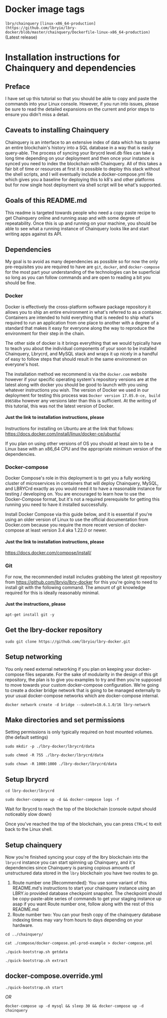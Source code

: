 # Docker image tags
`lbry/chainquery`
`[linux-x86_64-production](https://github.com/lbryio/lbry-docker/blob/master/chainquery/Dockerfile-linux-x86_64-production)` (Latest release)

# Installation instructions for Chainquery and dependencies
## Preface
I have set up this tutorial so that you should be able to copy and paste the commands into your Linux console.  However, if you run into issues, please be sure to read the detailed expansions on the current and prior steps to ensure you didn't miss a detail.

## Caveats to installing Chainquery
Chainquery is an interface to an extensive index of data which has to parse an entire blockchain's history into a SQL database in a way that is easily query-able.  The process of syncing your lbrycrd level.db files can take a long time depending on your deployment and then once your instance is synced you need to index the blockchain with Chainquery.  All of this takes a fair bit of time or resources at first it is possible to deploy this stack without the shell scripts, and I will eventually include a docker-compose.yml file which gives you a baseline for deploying this to k8's and other platforms but for now single host deployment via shell script will be what's supported.

## Goals of this README.md
This readme is targeted towards people who need a copy paste recipe to get Chainquery online and running asap and with some degree of repeatability.  Once this is up and running on your machine, you should be able to see what a running instance of Chainquery looks like and start writing apps against its API.

## Dependencies
My goal is to avoid as many dependencies as possible so for now the only pre-requisites you are required to have are `git`, `docker`, and `docker-compose` for the most part your understanding of the technologies can be superficial so long as you can follow commands and are open to reading a bit you should be fine.

### Docker

Docker is effectively the cross-platform software package repository it allows you to ship an entire environment in what's referred to as a container. Containers are intended to hold everything that is needed to ship what's required to run an application from one place to another with a degree of a standard that makes it easy for everyone along the way to reproduce the environment for their step in the chain.

The other side of docker is it brings everything that we would typically have to teach you about the individual components of your soon to be installed Chainquery, Lbrycrd, and MySQL stack and wraps it up nicely in a handful of easy to follow steps that should result in the same environment on everyone's host.

The installation method we recommend is via the `docker.com` website however if your specific operating system's repository versions are at the latest along with docker you should be good to launch with you using whatever instructions you wish.  The version of Docker we used in our deployment for testing this process was `Docker version 17.05.0-ce, build 89658be` however any versions later than this is sufficient.  At the writing of this tutorial, this was not the latest version of Docker.

#### Just the link to installation instructions, please
Instructions for installing on Ubuntu are at the link that follows:
https://docs.docker.com/install/linux/docker-ce/ubuntu/

If you plan on using other versions of OS you should at least aim to be a Linux base with an x86_64 CPU and the appropriate minimum version of the dependencies.

### Docker-compose
Docker Compose's role in this deployment is to get you a fully working cluster of microservices in containers that will deploy Chainquery, MySQL, and LBRYCrd exactly as you would need it to have a reasonable instance for testing / developing on.  You are encouraged to learn how to use the Docker-Compose format, but it's not a required prerequisite for getting this running you need to have it installed successfully.

Install Docker Compose via this guide below, and it is essential if you're using an older version of Linux to use the official documentation from Docker.com because you require the more recent version of docker-compose at least version 3.4 aka 1.22.0 or newer.

#### Just the link to installation instructions, please
https://docs.docker.com/compose/install/

### Git
For now, the recommended install includes grabbing the latest git repository from https://github.com/lbryio/lbry-docker for this you're going to need to install git with the following command.  The amount of git knowledge required for this is ideally reasonably minimal.

#### Just the instructions, please
`apt-get install git -y`

## Get the lbry-docker repository

`sudo git clone https://github.com/lbryio/lbry-docker.git`

## Setup networking

You only need external networking if you plan on keeping your docker-compose files separate.
For the sake of modularity in the design of this git repository, the plan is to give you examples to try and then you're supposed to move towards your custom docker-compose configuration.  We're going to create
a docker bridge network that is going to be managed externally to your usual docker-compose networks which are docker-compose internal.

`docker network create -d bridge --subnet=10.6.1.0/16 lbry-network`

## Make directories and set permissions

Setting permissions is only typically required on host mounted volumes. (the default settings)

`sudo mkdir -p ./lbry-docker/lbrycrd/data`

`sudo chmod -R 755 ./lbry-docker/lbrycrd/data`

`sudo chown -R 1000:1000 ./lbry-docker/lbrycrd/data`

## Setup lbrycrd

`cd lbry-docker/lbrycrd`

`sudo docker-compose up -d && docker-compose logs -f`

Wait for lbrycrd to reach the top of the blockchain (console output should noticeably slow down)

Once you've reached the top of the blockchain, you can press `CTRL+C` to exit back to the Linux shell.

## Setup chainquery

Now you're finished syncing your copy of the lbry blockchain into the `lbrycrd` instance you can start spinning up Chainquery, and it's dependencies since Chainquery is parsing copious amounts of unstructured data stored in the `lbry` blockchain you have two routes to go.

1. Route number one [Recommended]: You use some variant of this README.md's instructions to start your chainquery instance using an LBRY.io provided database checkpoint snapshot.  The checkpoint should be copy-paste-able series of commands to get your staging instance up asap if you want Route number one, follow along with the rest of this README.md
2. Route number two: You can your fresh copy of the chainquery database indexing times may vary from hours to days depending on your hardware.

`cd ../chainquery/`

`cat ./compose/docker-compose.yml-prod-example > docker-compose.yml`

`./quick-bootstrap.sh getdata`

`./quick-bootstrap.sh extract`

## docker-compose.override.yml

`./quick-bootstrap.sh start`

*OR*

`docker-compose up -d mysql && sleep 30 && docker-compose up -d chainquery`
